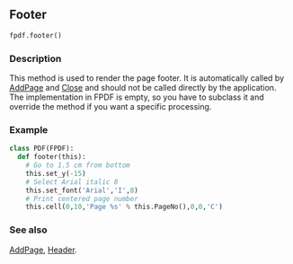 ## Footer ##

```python
fpdf.footer()
```

### Description ###

This method is used to render the page footer. It is automatically called by [AddPage](AddPage.md) and [Close](Close.md) and should not be called directly by the application. The implementation in FPDF is empty, so you have to subclass it and override the method if you want a specific processing.

### Example ###
```python
class PDF(FPDF):
  def footer(this):
    # Go to 1.5 cm from bottom
    this.set_y(-15)
    # Select Arial italic 8
    this.set_font('Arial','I',8)
    # Print centered page number
    this.cell(0,10,'Page %s' % this.PageNo(),0,0,'C')
```

### See also ###

[AddPage](AddPage.md), [Header](Header.md).
